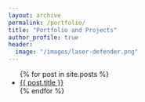 ```yaml
---
layout: archive
permalink: /portfolio/
title: "Portfolio and Projects"
author_profile: true
header:
  image: "/images/laser-defender.png"
---
```


<ul>
  {% for post in site.posts %}
    <li>
      <a href="{{ post.url }}">{{ post.title }}</a>
    </li>
  {% endfor %}
</ul>
